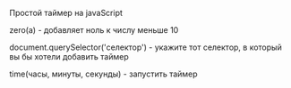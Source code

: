 Простой таймер на javaScript

zero(a) - добавляет ноль к числу меньше 10

document.querySelector('селектор') - укажите тот селектор, в который вы бы хотели добавить таймер

time(часы, минуты, секунды) - запустить таймер